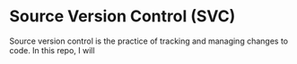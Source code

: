 # Source Version Control (SVC)
Source version control is the practice of tracking and managing changes to code. In this repo, I will
